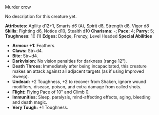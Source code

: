 Murder crow

No description for this creature yet.

**Attributes:** Agility d12+1, Smarts d6 (A), Spirit d8, Strength d8,
Vigor d8
**Skills:** Fighting d6, Notice d10, Stealth d10
**Charisma:** -; **Pace:** 4; **Parry:** 5; **Toughness:** 10 (1)
**Edges:** Dodge, Frenzy, Level Headed
**Special Abilities**
- **Armour +1:** Feathers.
- **Claws:** Str+d4.
- **Bite:** Str+d4.
- **Darkvision:** No vision penalties for darkness (range 12").
- **Death Throes:** Immediately after being incapacitated, this creature
makes an attack against all adjacent targets (as if using Improved
Sweep).
- **Undead:** +2 Toughness, +2 to recover from Shaken, ignore wound
modifiers, disease, poison, and extra damage from called shots.
- **Flight:** Flying Pace of 10" and Climb 0.
- **Immunities:** Sleep, paralysis, mind-affecting effects, aging,
bleeding and death magic.
- **Very Tough:** +1 Toughness.

